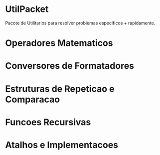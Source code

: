 # UtilPacket
Pacote de Utilitarios para resolver problemas especificos + rapidamente.


# Operadores Matematicos
# Conversores de Formatadores
# Estruturas de Repeticao e Comparacao
# Funcoes Recursivas
# Atalhos e Implementacoes
